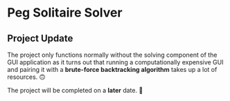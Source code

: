 # Peg Solitaire Solver
## Project Update
The project only functions normally without the solving component of the GUI application as it turns out that running a computationally expensive GUI and pairing it with a **brute-force backtracking algorithm** takes up a lot of resources. :upside_down_face:

The project will be completed on a **later** date. :hand_over_mouth:
